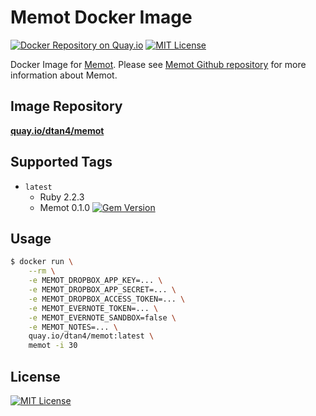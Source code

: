 # Memot Docker Image

[![Docker Repository on Quay.io](https://quay.io/repository/dtan4/memot/status "Docker Repository on Quay.io")](https://quay.io/repository/dtan4/memot)
[![MIT License](http://img.shields.io/badge/license-MIT-blue.svg?style=flat)](LICENSE)

Docker Image for [Memot](https://github.com/dtan4/memot).
Please see [Memot Github repository](https://github.com/dtan4/memot) for more information about Memot.

## Image Repository

[__quay.io/dtan4/memot__](https://quay.io/repository/dtan4/memot)

## Supported Tags

- `latest`
  - Ruby 2.2.3
  - Memot 0.1.0 [![Gem Version](https://badge.fury.io/rb/memot.svg)](https://badge.fury.io/rb/memot)

## Usage

```bash
$ docker run \
    --rm \
    -e MEMOT_DROPBOX_APP_KEY=... \
    -e MEMOT_DROPBOX_APP_SECRET=... \
    -e MEMOT_DROPBOX_ACCESS_TOKEN=... \
    -e MEMOT_EVERNOTE_TOKEN=... \
    -e MEMOT_EVERNOTE_SANDBOX=false \
    -e MEMOT_NOTES=... \
    quay.io/dtan4/memot:latest \
    memot -i 30
```

## License

[![MIT License](http://img.shields.io/badge/license-MIT-blue.svg?style=flat)](LICENSE)
